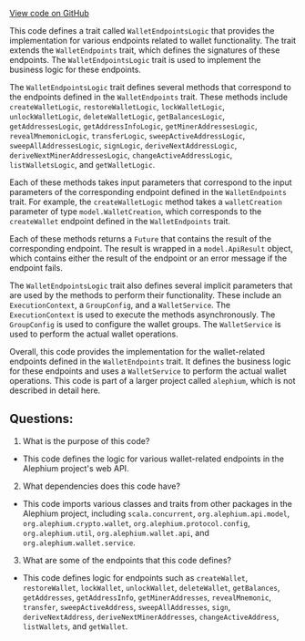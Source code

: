 [View code on GitHub](https://github.com/alephium/alephium/blob/master/wallet/src/main/scala/org/alephium/wallet/web/WalletEndpointsLogic.scala)

This code defines a trait called `WalletEndpointsLogic` that provides the implementation for various endpoints related to wallet functionality. The trait extends the `WalletEndpoints` trait, which defines the signatures of these endpoints. The `WalletEndpointsLogic` trait is used to implement the business logic for these endpoints.

The `WalletEndpointsLogic` trait defines several methods that correspond to the endpoints defined in the `WalletEndpoints` trait. These methods include `createWalletLogic`, `restoreWalletLogic`, `lockWalletLogic`, `unlockWalletLogic`, `deleteWalletLogic`, `getBalancesLogic`, `getAddressesLogic`, `getAddressInfoLogic`, `getMinerAddressesLogic`, `revealMnemonicLogic`, `transferLogic`, `sweepActiveAddressLogic`, `sweepAllAddressesLogic`, `signLogic`, `deriveNextAddressLogic`, `deriveNextMinerAddressesLogic`, `changeActiveAddressLogic`, `listWalletsLogic`, and `getWalletLogic`.

Each of these methods takes input parameters that correspond to the input parameters of the corresponding endpoint defined in the `WalletEndpoints` trait. For example, the `createWalletLogic` method takes a `walletCreation` parameter of type `model.WalletCreation`, which corresponds to the `createWallet` endpoint defined in the `WalletEndpoints` trait.

Each of these methods returns a `Future` that contains the result of the corresponding endpoint. The result is wrapped in a `model.ApiResult` object, which contains either the result of the endpoint or an error message if the endpoint fails.

The `WalletEndpointsLogic` trait also defines several implicit parameters that are used by the methods to perform their functionality. These include an `ExecutionContext`, a `GroupConfig`, and a `WalletService`. The `ExecutionContext` is used to execute the methods asynchronously. The `GroupConfig` is used to configure the wallet groups. The `WalletService` is used to perform the actual wallet operations.

Overall, this code provides the implementation for the wallet-related endpoints defined in the `WalletEndpoints` trait. It defines the business logic for these endpoints and uses a `WalletService` to perform the actual wallet operations. This code is part of a larger project called `alephium`, which is not described in detail here.
## Questions: 
 1. What is the purpose of this code?
- This code defines the logic for various wallet-related endpoints in the Alephium project's web API.

2. What dependencies does this code have?
- This code imports various classes and traits from other packages in the Alephium project, including `scala.concurrent`, `org.alephium.api.model`, `org.alephium.crypto.wallet`, `org.alephium.protocol.config`, `org.alephium.util`, `org.alephium.wallet.api`, and `org.alephium.wallet.service`.

3. What are some of the endpoints that this code defines?
- This code defines logic for endpoints such as `createWallet`, `restoreWallet`, `lockWallet`, `unlockWallet`, `deleteWallet`, `getBalances`, `getAddresses`, `getAddressInfo`, `getMinerAddresses`, `revealMnemonic`, `transfer`, `sweepActiveAddress`, `sweepAllAddresses`, `sign`, `deriveNextAddress`, `deriveNextMinerAddresses`, `changeActiveAddress`, `listWallets`, and `getWallet`.